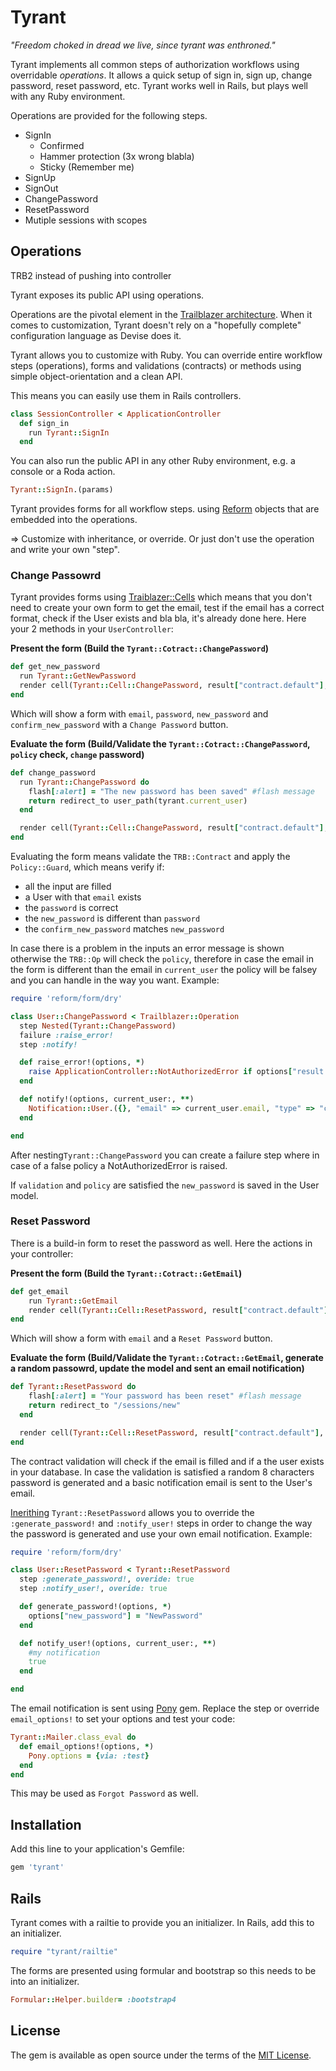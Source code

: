 # Tyrant

_"Freedom choked in dread we live, since tyrant was enthroned."_

Tyrant implements all common steps of authorization workflows using overridable _operations_. It allows a quick setup of sign in, sign up, change password, reset password, etc. Tyrant works well in Rails, but plays well with any Ruby environment.

Operations are provided for the following steps.

* SignIn
  * Confirmed
  * Hammer protection (3x wrong blabla)
  * Sticky (Remember me)
* SignUp
* SignOut
* ChangePassword
* ResetPassword
* Mutiple sessions with scopes

## Operations

TRB2 instead of pushing into controller


Tyrant exposes its public API using operations.

Operations are the pivotal element in the [Trailblazer architecture](https://github.com/apotonick/trailblazer). When it comes to customization, Tyrant doesn't rely on a "hopefully complete" configuration language as Devise does it.

Tyrant allows you to customize with Ruby. You can override entire workflow steps (operations), forms and validations (contracts) or methods using simple object-orientation and a clean API.


This means you can easily use them in Rails controllers.

```ruby
class SessionController < ApplicationController
  def sign_in
    run Tyrant::SignIn
  end
```

You can also run the public API in any other Ruby environment, e.g. a console or a Roda action.

```ruby
Tyrant::SignIn.(params)
```

Tyrant provides forms for all workflow steps. using [Reform](https://github.com/apotonick/reform) objects that are embedded into the operations.


=> Customize with inheritance, or override. Or just don't use the operation and write your own "step".

### Change Passowrd

Tyrant provides forms using [Traiblazer::Cells](https://github.com/trailblazer/cells) which means that you don't need to create your own form to get the email, test if the email has a correct format, check if the User exists and bla bla, it's already done here.
Here your 2 methods in your `UserController`:

**Present the form (Build the `Tyrant::Cotract::ChangePassword`)**
```ruby
def get_new_password
  run Tyrant::GetNewPassword
  render cell(Tyrant::Cell::ChangePassword, result["contract.default"], context: {"current_user" => User}, layout: Your::Cell::Layout)
end
```
Which will show a form with `email`, `password`, `new_password` and `confirm_new_password` with a `Change Password` button.

**Evaluate the form (Build/Validate the `Tyrant::Cotract::ChangePassword`, `policy` check, `change` password)**
```ruby
def change_password
  run Tyrant::ChangePassword do
    flash[:alert] = "The new password has been saved" #flash message
    return redirect_to user_path(tyrant.current_user)
  end

  render cell(Tyrant::Cell::ChangePassword, result["contract.default"], context: {"current_user" => User}, layout: Your::Cell::Layout)
end
```

Evaluating the form means validate the `TRB::Contract` and apply the `Policy::Guard`, which means verify if:

* all the input are filled
* a User with that `email` exists
* the `password` is correct
* the `new_password` is different than `password`
* the `confirm_new_password` matches `new_password`

In case there is a problem in the inputs an error message is shown otherwise the `TRB::Op` will check the `policy`, therefore in case the email in the form is different than the email in `current_user` the policy will be falsey and you can handle in the way you want. Example:

```ruby
require 'reform/form/dry' 

class User::ChangePassword < Trailblazer::Operation
  step Nested(Tyrant::ChangePassword)
  failure :raise_error!
  step :notify!

  def raise_error!(options, *)
    raise ApplicationController::NotAuthorizedError if options["result.policy.default"].failure?
  end

  def notify!(options, current_user:, **)
    Notification::User.({}, "email" => current_user.email, "type" => "change_password")
  end

end
```
After nesting`Tyrant::ChangePassword` you can create a failure step where in case of a false policy a NotAuthorizedError is raised.

If `validation` and `policy` are satisfied the `new_password` is saved in the User model.

### Reset Password

There is a build-in form to reset the password as well. Here the actions in your controller:

**Present the form (Build the `Tyrant::Cotract::GetEmail`)**
```ruby
def get_email
    run Tyrant::GetEmail
    render cell(Tyrant::Cell::ResetPassword, result["contract.default"], context: {"current_user" => User}, layout: Your::Cell::Layout)
end
```
Which will show a form with `email` and a `Reset Password` button.

**Evaluate the form (Build/Validate the `Tyrant::Cotract::GetEmail`, generate a random passowrd, update the model and sent an email notification)**
```ruby
def Tyrant::ResetPassword do 
    flash[:alert] = "Your password has been reset" #flash message
    return redirect_to "/sessions/new"
  end

  render cell(Tyrant::Cell::ResetPassword, result["contract.default"], context: {"current_user" => User}, layout: Your::Cell::Layout)
end
```

The contract validation will check if the email is filled and if a the user exists in your database.
In case the validation is satisfied a random 8 characters password is generated and a basic notification email is sent to the User's email.

[Inerithing](http://trailblazer.to/gems/operation/2.0/api.html#inheritance-override) `Tyrant::ResetPassword` allows you to override the `:generate_password!` and `:notify_user!` steps in order to change the way the password is generated and use your own email notification. Example:

```ruby
require 'reform/form/dry' 

class User::ResetPassword < Tyrant::ResetPassword
  step :generate_password!, overide: true
  step :notify_user!, overide: true

  def generate_password!(options, *)
    options["new_password"] = "NewPassword"
  end

  def notify_user!(options, current_user:, **)
    #my notification
    true
  end

end
```

The email notification is sent using [Pony](https://github.com/benprew/pony) gem.
Replace the step or override `email_options!` to set your options and test your code:
```ruby
Tyrant::Mailer.class_eval do 
  def email_options!(options, *)
    Pony.options = {via: :test}
  end  
end
```

This may be used as `Forgot Password` as well.

## Installation

Add this line to your application's Gemfile:

```ruby
gem 'tyrant'
```

## Rails

Tyrant comes with a railtie to provide you an initializer. In Rails, add this to an initializer.

```ruby
require "tyrant/railtie"
```

The forms are presented using formular and bootstrap so this needs to be into an initializer.

```ruby
Formular::Helper.builder= :bootstrap4
```

## License

The gem is available as open source under the terms of the [MIT License](http://opensource.org/licenses/MIT).

